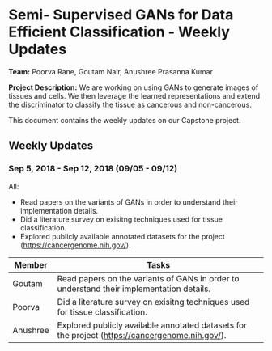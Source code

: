 # Semi- Supervised GANs for Data Efficient Classification - Weekly Updates

**Team:** Poorva Rane, Goutam Nair, Anushree Prasanna Kumar

**Project Description:** We are working on using GANs to generate images of tissues and cells. We then leverage the learned representations and extend the discriminator to classify the tissue as cancerous and non-cancerous.

This document contains the weekly updates on our Capstone project.

## Weekly Updates

### Sep 5, 2018 - Sep 12, 2018 (09/05 - 09/12)
All:
* Read papers on the variants of GANs in order to understand their implementation details.
* Did a literature survey on exisitng techniques used for tissue classification. 
* Explored publicly available annotated datasets for the project (<https://cancergenome.nih.gov/>).

Member | Tasks 
------ | ---------------
Goutam | Read papers on the variants of GANs in order to understand their implementation details.
Poorva | Did a literature survey on exisitng techniques used for tissue classification. 
Anushree | Explored publicly available annotated datasets for the project (<https://cancergenome.nih.gov/>).
